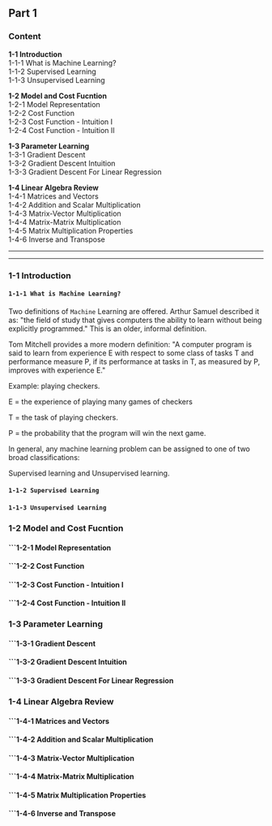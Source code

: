 ## Part 1
### Content  

**1-1 Introduction**  
1-1-1 What is Machine Learning?    
1-1-2 Supervised Learning  
1-1-3 Unsupervised Learning  

**1-2 Model and Cost Fucntion**  
1-2-1 Model Representation  
1-2-2 Cost Function  
1-2-3 Cost Function - Intuition I  
1-2-4 Cost Function - Intuition II  

**1-3 Parameter Learning**  
1-3-1 Gradient Descent  
1-3-2 Gradient Descent Intuition  
1-3-3 Gradient Descent For Linear Regression  

**1-4 Linear Algebra Review**  
1-4-1 Matrices and Vectors  
1-4-2 Addition and Scalar Multiplication  
1-4-3 Matrix-Vector Multiplication  
1-4-4 Matrix-Matrix Multiplication  
1-4-5 Matrix Multiplication Properties  
1-4-6 Inverse and Transpose  

---
---
  
### 1-1 Introduction
#### ```1-1-1 What is Machine Learning?```  
Two definitions of ```Machine``` Learning are offered. Arthur Samuel described it as: "the field of study that gives computers the ability to learn without being explicitly programmed." This is an older, informal definition.  

Tom Mitchell provides a more modern definition: "A computer program is said to learn from experience E with respect to some class of tasks T and performance measure P, if its performance at tasks in T, as measured by P, improves with experience E."  

Example: playing checkers.  
  
E = the experience of playing many games of checkers  
  
T = the task of playing checkers.  
  
P = the probability that the program will win the next game.  
  
In general, any machine learning problem can be assigned to one of two broad classifications:  
  
Supervised learning and Unsupervised learning.  


#### **```1-1-2 Supervised Learning```**  	
#### ```1-1-3 Unsupervised Learning```  
	
### 1-2 Model and Cost Fucntion
#### ```1-2-1 Model Representation   
#### ```1-2-2 Cost Function   
#### ```1-2-3 Cost Function - Intuition I   
#### ```1-2-4 Cost Function - Intuition II     



### 1-3 Parameter Learning
#### ```1-3-1 Gradient Descent   
#### ```1-3-2 Gradient Descent Intuition   
#### ```1-3-3 Gradient Descent For Linear Regression    

	

### 1-4 Linear Algebra Review
#### ```1-4-1 Matrices and Vectors  
#### ```1-4-2 Addition and Scalar Multiplication  
#### ```1-4-3 Matrix-Vector Multiplication  
#### ```1-4-4 Matrix-Matrix Multiplication  
#### ```1-4-5 Matrix Multiplication Properties  
#### ```1-4-6 Inverse and Transpose  

	
	


